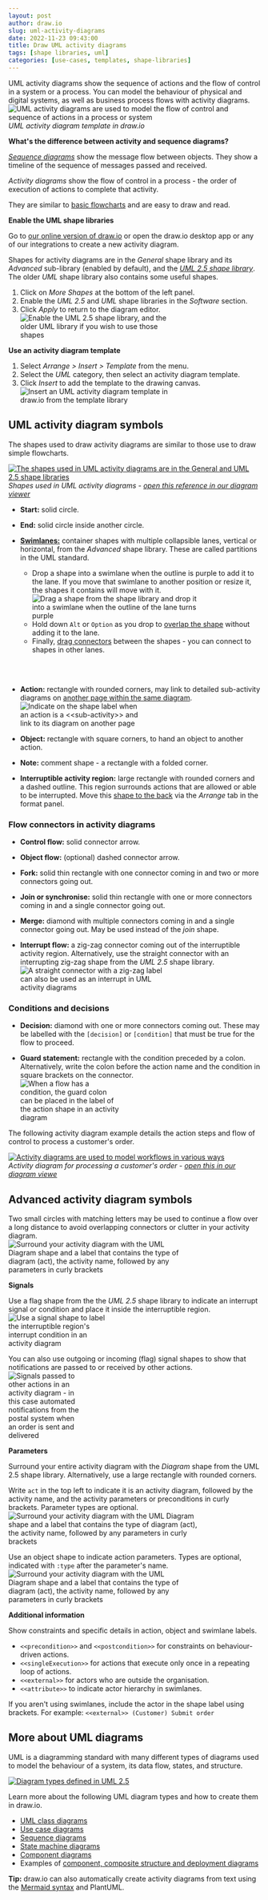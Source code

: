 ```yaml
---
layout: post
author: draw.io
slug: uml-activity-diagrams
date: 2022-11-23 09:43:00
title: Draw UML activity diagrams
tags: [shape libraries, uml]
categories: [use-cases, templates, shape-libraries]
---
```


UML activity diagrams show the sequence of actions and the flow of control in a system or a process. You can model the behaviour of physical and digital systems, as well as business process flows with activity diagrams.
<br /><img src="/assets/img/blog/uml-activity-diagram-template.png" style="width=100%;max-width:500px;height:auto;" alt="UML activity diagrams are used to model the flow of control and sequence of actions in a process or system">
<br />_UML activity diagram template in draw.io_

**What's the difference between activity and sequence diagrams?**

[_Sequence diagrams_](/blog/sequence-diagrams.html) show the message flow between objects. They show a timeline of the sequence of messages passed and received.

_Activity diagrams_ show the flow of control in a process - the order of execution of actions to complete that activity. 

They are similar to [basic flowcharts](/doc/getting-started-basic-flow-chart.html) and are easy to draw and read. 

**Enable the UML shape libraries**

Go to [our online version of draw.io](https://app.diagrams.net) or open the draw.io desktop app or any of our integrations to create a new activity diagram.

Shapes for activity diagrams are in the _General_ shape library and its _Advanced_ sub-library (enabled by default), and the [_UML 2.5 shape library_](/blog/uml-2-5.html). The older _UML_ shape library also contains some useful shapes.

1. Click on _More Shapes_ at the bottom of the left panel.
2. Enable the _UML 2.5_ and _UML_ shape libraries in the _Software_ section.
3. Click _Apply_ to return to the diagram editor. 
<br /><img src="/assets/img/blog/uml-2-5-shape-library-enable.png" style="width=100%;max-width:300px;height:auto;" alt="Enable the UML 2.5 shape library, and the older UML library if you wish to use those shapes">

**Use an activity diagram template** 
1. Select _Arrange > Insert > Template_ from the menu.
2. Select the _UML_ category, then select an activity diagram template. 
3. Click _Insert_ to add the template to the drawing canvas.
<br /><img src="/assets/img/blog/activity-diagram-template.png" style="width=100%;max-width:300px;height:auto;" alt="Insert an UML activity diagram template in draw.io from the template library">

## UML activity diagram symbols

The shapes used to draw activity diagrams are similar to those use to draw simple flowcharts.

[<img src="/assets/img/blog/uml-activity-diagram-shapes.png" style="width=100%;max-width:500px;height:auto;" alt="The shapes used in UML activity diagrams are in the General and UML 2.5 shape libraries">](https://viewer.diagrams.net/?lightbox=1&highlight=0000ff&edit=_blank&page=1&layers=1&nav=1&title=#Uhttps%3A%2F%2Fraw.githubusercontent.com%2Fjgraph%2Fdrawio-diagrams%2Fdev%2Fexamples%2Fuml-activity-example.drawio)
<br />_Shapes used in UML activity diagrams - [open this reference in our diagram viewer](https://viewer.diagrams.net/?lightbox=1&highlight=0000ff&edit=_blank&page=1&layers=1&nav=1&title=#Uhttps%3A%2F%2Fraw.githubusercontent.com%2Fjgraph%2Fdrawio-diagrams%2Fdev%2Fexamples%2Fuml-activity-example.drawio)_

* **Start:** solid circle.
  
* **End:** solid circle inside another circle.
  
* [**Swimlanes:**](/blog/swimlane-diagrams.html) container shapes with multiple collapsible lanes, vertical or horizontal, from the _Advanced_ shape library. These are called partitions in the UML standard. 
 
  * Drop a shape into a swimlane when the outline is purple to add it to the lane. If you move that swimlane to another position or resize it, the shapes it contains will move with it. 
<br /><img src="/assets/img/blog/activity-diagram-swimlane-drop-shape.png" style="width=100%;max-width:350px;height:auto;" alt="Drag a shape from the shape library and drop it into a swimlane when the outline of the lane turns purple">
  * Hold down ``Alt`` or ``Option`` as you drop to [overlap the shape](/doc/faq/shapes-overlap.html) without adding it to the lane. 
  * Finally, [drag connectors](/doc/faq/connectors.html) between the shapes - you can connect to shapes in other lanes. 
<br />
<br />

* **Action:** rectangle with rounded corners, may link to detailed sub-activity diagrams on [another page within the same diagram](/blog/multiple-page-diagrams.html).
<br /><img src="/assets/img/blog/activity-diagram-subactivity-link.png" style="width=100%;max-width:250px;height:auto;" alt="Indicate on the shape label when an action is a <<sub-activity>> and link to its diagram on another page">
  
* **Object:** rectangle with square corners, to hand an object to another action.
  
* **Note:** comment shape - a rectangle with a folded corner.

* **Interruptible activity region:** large rectangle with rounded corners and a dashed outline. This region surrounds actions that are allowed or able to be interrupted. Move this [shape to the back](/blog/move-shapes-forwards-backwards.html) via the _Arrange_ tab in the format panel. 


### Flow connectors in activity diagrams
  
* **Control flow:** solid connector arrow. 
  
* **Object flow:** (optional) dashed connector arrow. 
  
* **Fork:** solid thin rectangle with one connector coming in and two or more connectors going out.
  
* **Join or synchronise:** solid thin rectangle with one or more connectors coming in and a single connector going out.
  
* **Merge:** diamond with multiple connectors coming in and a single connector going out. May be used instead of the _join_ shape.

* **Interrupt flow:** a zig-zag connector coming out of the interruptible activity region. Alternatively, use the straight connector with an interrupting zig-zag shape from the _UML 2.5_ shape library. 
<br /><img src="/assets/img/blog/activity-diagram-interrupting-straight-edge.png" style="width=100%;max-width:300px;height:auto;" alt="A straight connector with a zig-zag label can also be used as an interrupt in UML activity diagrams">

### Conditions and decisions

* **Decision:** diamond with one or more connectors coming out. These may be labelled with the ``[decision]`` or ``[condition]`` that must be true for the flow to proceed.

* **Guard statement:** rectangle with the condition preceded by a colon. Alternatively, write the colon before the action name and the condition in square brackets on the connector.
<br /><img src="/assets/img/blog/activity-diagram-guard-action.png" style="width=100%;max-width:200px;height:auto;" alt="When a flow has a condition, the guard colon can be placed in the label of the action shape in an activity diagram">

The following activity diagram example details the action steps and flow of control to process a customer's order.

[<img src="/assets/img/blog/uml-2-5-activity-diagram-example.png" style="width=100%;max-width:500px;height:auto;" alt="Activity diagrams are used to model workflows in various ways">](https://viewer.diagrams.net/?lightbox=1&highlight=0000ff&edit=_blank&page=0&layers=1&nav=1&title=#Uhttps%3A%2F%2Fraw.githubusercontent.com%2Fjgraph%2Fdrawio-diagrams%2Fdev%2Fexamples%2Fuml-activity-example.drawio)
<br />_Activity diagram for processing a customer's order - [open this in our diagram viewe](https://viewer.diagrams.net/?lightbox=1&highlight=0000ff&edit=_blank&page=0&layers=1&nav=1&title=#Uhttps%3A%2F%2Fraw.githubusercontent.com%2Fjgraph%2Fdrawio-diagrams%2Fdev%2Fexamples%2Fuml-activity-example.drawio)_

## Advanced activity diagram symbols

Two small circles with matching letters may be used to continue a flow over a long distance to avoid overlapping connectors or clutter in your activity diagram.
<br /><img src="/assets/img/blog/activity-diagram-connect-actions.png" style="width=100%;max-width:350px;height:auto;" alt="Surround your activity diagram with the UML Diagram shape and a label that contains the type of diagram (act), the activity name, followed by any parameters in curly brackets">

**Signals**

Use a flag shape from the the _UML 2.5_ shape library to indicate an interrupt signal or condition and place it inside the interruptible region.
<br /><img src="/assets/img/blog/activity-diagram-signals-interrupt.png" style="width=100%;max-width:200px;height:auto;" alt="Use a signal shape to label the interruptible region's interrupt condition in an activity diagram">

You can also use outgoing or incoming (flag) signal shapes to show that notifications are passed to or received by other actions.
<br /><img src="/assets/img/blog/activity-diagram-signals.png" style="width=100%;max-width:150px;height:auto;" alt="Signals passed to other actions in an activity diagram - in this case automated notifications from the postal system when an order is sent and delivered"> 


**Parameters**

Surround your entire activity diagram with the _Diagram_ shape from the UML 2.5 shape library. Alternatively, use a large rectangle with rounded corners. 

Write ``act`` in the top left to indicate it is an activity diagram, followed by the activity name, and the activity parameters or preconditions in curly brackets. Parameter types are optional. 
<br /><img src="/assets/img/blog/activity-diagram-containing-shape.png" style="width=100%;max-width:400px;height:auto;" alt="Surround your activity diagram with the UML Diagram shape and a label that contains the type of diagram (act), the activity name, followed by any parameters in curly brackets">

Use an object shape to indicate action parameters. Types are optional, indicated with ``:type`` after the parameter's name.
<br /><img src="/assets/img/blog/activity-diagram-parameters.png" style="width=100%;max-width:350px;height:auto;" alt="Surround your activity diagram with the UML Diagram shape and a label that contains the type of diagram (act), the activity name, followed by any parameters in curly brackets">

**Additional information**

Show constraints and specific details in action, object and swimlane labels.

* ``<<precondition>>`` and ``<<postcondition>>`` for constraints on behaviour-driven actions.
* ``<<singleExecution>>`` for actions that execute only once in a repeating loop of actions.
* ``<<external>>`` for actors who are outside the organisation. 
* ``<<attribute>>`` to indicate actor hierarchy in swimlanes.

If you aren't using swimlanes, include the actor in the shape label using brackets. For example: ``<<external>> (Customer) Submit order``

## More about UML diagrams

UML is a diagramming standard with many different types of diagrams used to model the behaviour of a system, its data flow, states, and structure.

[<img src="/assets/img/blog/uml-2-5-diagram-overview.png" style="max-width:100%;height:auto;" alt="Diagram types defined in UML 2.5">](https://app.diagrams.net/?lightbox=1&highlight=0000ff&edit=_blank&layers=1&nav=1&title=#Uhttps%3A%2F%2Fraw.githubusercontent.com%2Fjgraph%2Fdrawio-diagrams%2Fdev%2Fexamples%2Fconcept-map-uml-diagrams-overview.drawio)

Learn more about the following UML diagram types and how to create them in draw.io.

* [UML class diagrams](/blog/uml-class-diagrams.html)
* [Use case diagrams](/blog/uml-use-case-diagrams.html)
* [Sequence diagrams](/blog/sequence-diagrams.html)
* [State machine diagrams](/blog/uml-state-diagrams.html)
* [Component diagrams](/blog/component-diagrams.html)
* Examples of [component, composite structure and deployment diagrams](/blog/uml-2-5.html#example-uml-diagrams)

**Tip:** draw.io can also automatically create activity diagrams from text using the [Mermaid syntax](/blog/mermaid-diagrams.html) and PlantUML.